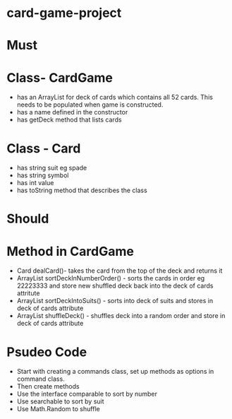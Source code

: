 # card-game-project
# Must 
# Class- CardGame
- has an ArrayList<Card> for deck of cards which contains all 52 cards. This needs to be populated when game is constructed.
- has a name defined in the constructor
- has getDeck method that lists cards
# Class - Card
- has string suit eg spade
- has string symbol
- has int value
- has toString method that describes the class

# Should
# Method in CardGame 
- Card dealCard()- takes the card from the top of the deck and returns it
- ArrayList<Card> sortDeckInNumberOrder() - sorts the cards in order eg 22223333  and store new shuffled deck back into the deck of cards attritute
- ArrayList<Card> sortDeckIntoSuits() - sorts into deck of suits and stores in  deck of cards attribute
- ArrayList<Card> shuffleDeck() - shuffles deck into a random order and store in deck of cards attribute

# Psudeo Code 
- Start with creating a commands class, set up methods as options in command class.
- Then create methods
- Use the interface comparable to sort by number
- Use searchable to sort by suit
- Use Math.Random to shuffle